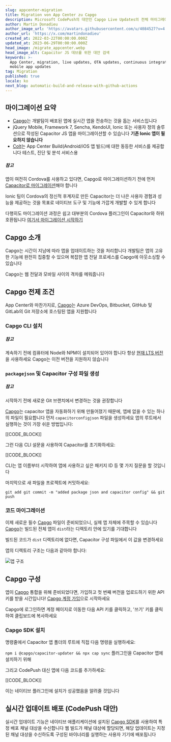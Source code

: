 ```yaml
---
slug: appcenter-migration
title: Migration von App Center zu Capgo
description: Microsoft CodePush의 대안인 Capgo Live Updates의 전체 마이그레이션 과정을 안내해드리겠습니다.
author: Martin Donadieu
author_image_url: 'https://avatars.githubusercontent.com/u/4084527?v=4'
author_url: 'https://x.com/martindonadieu'
created_at: 2022-03-22T00:00:00.000Z
updated_at: 2023-06-29T00:00:00.000Z
head_image: /migrate_appcenter.webp
head_image_alt: Capacitor JS 데브를 위한 대안 검색
keywords: >-
  App Center, migration, live updates, OTA updates, continuous integration,
  mobile app updates
tag: Migration
published: true
locale: ko
next_blog: automatic-build-and-release-with-github-actions
---
```


## 마이그레이션 요약

* [Capgo](/register/)는 개발팀이 배포된 앱에 실시간 앱을 전송하는 것을 돕는 서비스입니다
* jQuery Mobile, Framework 7, Sencha, KendoUI, Ionic 또는 사용자 정의 솔루션으로 작성된 Capacitor JS 앱을 마이그레이션할 수 있습니다 **기존 Ionic 앱이 필요하지 않습니다**
* [Colt](https://voltbuild/)는 App Center Build(Android/iOS 앱 빌드)에 대한 동등한 서비스를 제공합니다 테스트, 진단 및 분석 서비스용

##### 참고

앱이 여전히 Cordova를 사용하고 있다면, Capgo로 마이그레이션하기 전에 먼저 [Capacitor로 마이그레이션](https://capacitorjscom/docs/cordova/migrating-from-cordova-to-capacitor/)해야 합니다

Ionic 팀이 Cordova의 정신적 후계자로 만든 Capacitor는 더 나은 사용자 경험과 성능을 제공하는 것을 목표로 네이티브 도구 및 기능에 가깝게 개발할 수 있게 합니다

다행히도 마이그레이션 과정은 쉽고 대부분의 Cordova 플러그인이 Capacitor와 하위 호환됩니다 [여기서 마이그레이션 시작하기](https://capacitorjscom/docs/cordova/migrating-from-cordova-to-capacitor/)

## Capgo 소개

Capgo는 시간이 지남에 따라 앱을 업데이트하는 것을 처리합니다 개발팀은 앱의 고유한 기능에 완전히 집중할 수 있으며 복잡한 앱 전달 프로세스를 Capgo에 아웃소싱할 수 있습니다

Capgo는 웹 전달과 모바일 사이의 격차를 메워줍니다

## Capgo 전제 조건

App Center와 마찬가지로, [Capgo](/register/)는 Azure DevOps, Bitbucket, GitHub 및 GitLab의 Git 저장소에 호스팅된 앱을 지원합니다

### Capgo CLI 설치

##### 참고

계속하기 전에 컴퓨터에 Node와 NPM이 설치되어 있어야 합니다 항상 [현재 LTS 버전](https://nodejsorg/)을 사용하세요 Capgo는 이전 버전을 지원하지 않습니다

### `packagejson` 및 Capacitor 구성 파일 생성

##### 참고

시작하기 전에 새로운 Git 브랜치에서 변경하는 것을 권장합니다

[Capgo](/register/)는 capacitor 앱을 자동화하기 위해 만들어졌기 때문에, 앱에 없을 수 있는 하나의 파일이 필요합니다 먼저 `capacitorconfigjson` 파일을 생성하세요 앱의 루트에서 실행하는 것이 가장 쉬운 방법입니다:

[[CODE_BLOCK]]

그런 다음 CLI 설문을 사용하여 Capacitor를 초기화하세요:

[[CODE_BLOCK]]

CLI는 앱 이름부터 시작하여 앱에 사용하고 싶은 패키지 ID 등 몇 가지 질문을 할 것입니다

마지막으로 새 파일을 프로젝트에 커밋하세요:

    git add git commit -m "added package json and capacitor config" && git push

### 코드 마이그레이션

이제 새로운 필수 [Capgo](/register/) 파일이 준비되었으니, 실제 앱 자체에 주목할 수 있습니다 [Capgo](/register/)는 빌드된 전체 앱이 `dist`라는 디렉토리 안에 있기를 기대합니다

빌드된 코드가 `dist` 디렉토리에 없다면, Capacitor 구성 파일에서 이 값을 변경하세요

앱의 디렉토리 구조는 다음과 같아야 합니다:

![앱 구조](/directory_looklikewebp)

## Capgo 구성

앱이 [Capgo](https://webcapgoapp/) 통합을 위해 준비되었다면, 가입하고 첫 번째 버전을 업로드하기 위한 API 키를 받을 시간입니다! [Capgo 계정 가입](/register/)으로 시작하세요

Capgo에 로그인하면 계정 페이지로 이동한 다음 API 키를 클릭하고, '쓰기' 키를 클릭하여 클립보드에 복사하세요

### Capgo SDK 설치

명령줄에서 Capacitor 앱 폴더의 루트에 직접 다음 명령을 실행하세요:

`npm i @capgo/capacitor-updater && npx cap sync`
플러그인을 Capacitor 앱에 설치하기 위해

그리고 CodePush 대신 앱에 다음 코드를 추가하세요:

[[CODE_BLOCK]]

이는 네이티브 플러그인에 설치가 성공했음을 알려줄 것입니다

## 실시간 업데이트 배포 (CodePush 대안)

실시간 업데이트 기능은 네이티브 애플리케이션에 설치된 [Capgo SDK](https://githubcom/Cap-go/capacitor-updater/)를 사용하여 특정 배포 채널 대상을 수신합니다 웹 빌드가 채널 대상에 할당되면, 해당 업데이트는 지정된 채널 대상을 수신하도록 구성된 바이너리를 실행하는 사용자 기기에 배포됩니다